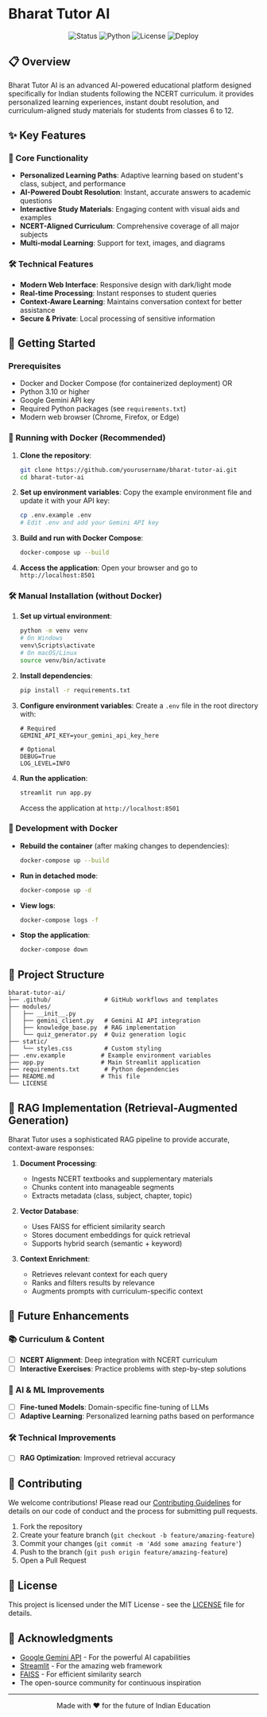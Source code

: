 # Bharat Tutor AI

<div align="center">
  <img src="https://img.shields.io/badge/Status-Production_Ready-brightgreen" alt="Status">
  <img src="https://img.shields.io/badge/Python-3.10+-blue.svg" alt="Python">
  <img src="https://img.shields.io/badge/License-MIT-orange.svg" alt="License">
  <img src="https://img.shields.io/badge/Deploy-Streamlit_Cloud-FF4B4B" alt="Deploy">
</div>

## 📋 Overview

Bharat Tutor AI is an advanced AI-powered educational platform designed specifically for Indian students following the NCERT curriculum. it provides personalized learning experiences, instant doubt resolution, and curriculum-aligned study materials for students from classes 6 to 12.

## ✨ Key Features

### 🎯 Core Functionality
- **Personalized Learning Paths**: Adaptive learning based on student's class, subject, and performance
- **AI-Powered Doubt Resolution**: Instant, accurate answers to academic questions
- **Interactive Study Materials**: Engaging content with visual aids and examples
- **NCERT-Aligned Curriculum**: Comprehensive coverage of all major subjects
- **Multi-modal Learning**: Support for text, images, and diagrams

### 🛠️ Technical Features
- **Modern Web Interface**: Responsive design with dark/light mode
- **Real-time Processing**: Instant responses to student queries
- **Context-Aware Learning**: Maintains conversation context for better assistance
- **Secure & Private**: Local processing of sensitive information

## 🚀 Getting Started

### Prerequisites

- Docker and Docker Compose (for containerized deployment)
  OR
- Python 3.10 or higher
- Google Gemini API key
- Required Python packages (see `requirements.txt`)
- Modern web browser (Chrome, Firefox, or Edge)

### 🐳 Running with Docker (Recommended)

1. **Clone the repository**:
   ```bash
   git clone https://github.com/yourusername/bharat-tutor-ai.git
   cd bharat-tutor-ai
   ```

2. **Set up environment variables**:
   Copy the example environment file and update it with your API key:
   ```bash
   cp .env.example .env
   # Edit .env and add your Gemini API key
   ```

3. **Build and run with Docker Compose**:
   ```bash
   docker-compose up --build
   ```

4. **Access the application**:
   Open your browser and go to `http://localhost:8501`

### 🛠️ Manual Installation (without Docker)

1. **Set up virtual environment**:
   ```bash
   python -m venv venv
   # On Windows
   venv\Scripts\activate
   # On macOS/Linux
   source venv/bin/activate
   ```

2. **Install dependencies**:
   ```bash
   pip install -r requirements.txt
   ```

3. **Configure environment variables**:
   Create a `.env` file in the root directory with:
   ```env
   # Required
   GEMINI_API_KEY=your_gemini_api_key_here
   
   # Optional
   DEBUG=True
   LOG_LEVEL=INFO
   ```

4. **Run the application**:
   ```bash
   streamlit run app.py
   ```
   Access the application at `http://localhost:8501`

### 🏃 Development with Docker

- **Rebuild the container** (after making changes to dependencies):
  ```bash
  docker-compose up --build
  ```

- **Run in detached mode**:
  ```bash
  docker-compose up -d
  ```

- **View logs**:
  ```bash
  docker-compose logs -f
  ```

- **Stop the application**:
  ```bash
  docker-compose down
  ```

## 🧩 Project Structure

```
bharat-tutor-ai/
├── .github/               # GitHub workflows and templates
├── modules/
│   ├── __init__.py
│   ├── gemini_client.py   # Gemini AI API integration
│   ├── knowledge_base.py  # RAG implementation
│   └── quiz_generator.py  # Quiz generation logic
├── static/
│   └── styles.css         # Custom styling
├── .env.example          # Example environment variables
├── app.py                # Main Streamlit application
├── requirements.txt       # Python dependencies
├── README.md             # This file
└── LICENSE
```

## 🧠 RAG Implementation (Retrieval-Augmented Generation)

Bharat Tutor uses a sophisticated RAG pipeline to provide accurate, context-aware responses:

1. **Document Processing**:
   - Ingests NCERT textbooks and supplementary materials
   - Chunks content into manageable segments
   - Extracts metadata (class, subject, chapter, topic)

2. **Vector Database**:
   - Uses FAISS for efficient similarity search
   - Stores document embeddings for quick retrieval
   - Supports hybrid search (semantic + keyword)

3. **Context Enrichment**:
   - Retrieves relevant context for each query
   - Ranks and filters results by relevance
   - Augments prompts with curriculum-specific context

## 🚀 Future Enhancements

### 📚 Curriculum & Content
- [ ] **NCERT Alignment**: Deep integration with NCERT curriculum
- [ ] **Interactive Exercises**: Practice problems with step-by-step solutions

### 🤖 AI & ML Improvements
- [ ] **Fine-tuned Models**: Domain-specific fine-tuning of LLMs
- [ ] **Adaptive Learning**: Personalized learning paths based on performance

### 🛠️ Technical Improvements
- [ ] **RAG Optimization**: Improved retrieval accuracy

## 🤝 Contributing

We welcome contributions! Please read our [Contributing Guidelines](CONTRIBUTING.md) for details on our code of conduct and the process for submitting pull requests.

1. Fork the repository
2. Create your feature branch (`git checkout -b feature/amazing-feature`)
3. Commit your changes (`git commit -m 'Add some amazing feature'`)
4. Push to the branch (`git push origin feature/amazing-feature`)
5. Open a Pull Request

## 📄 License

This project is licensed under the MIT License - see the [LICENSE](LICENSE) file for details.

## 🙏 Acknowledgments

- [Google Gemini API](https://ai.google.dev/) - For the powerful AI capabilities
- [Streamlit](https://streamlit.io/) - For the amazing web framework
- [FAISS](https://github.com/facebookresearch/faiss) - For efficient similarity search
- The open-source community for continuous inspiration

---

<div align="center">
  Made with ❤️ for the future of Indian Education
</div>
